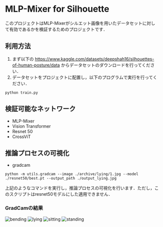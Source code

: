 # MLP-Mixer for Silhouette
このプロジェクトはMLP-Mixerがシルエット画像を用いたデータセットに対して有効であるかを検証するためのプロジェクトです．
## 利用方法
1. まず以下の https://www.kaggle.com/datasets/deepshah16/silhouettes-of-human-posture/data からデータセットのダウンロードを行ってください．
2. データセットをプロジェクトに配置し，以下のプログラムで実行を行ってください．
```
python train.py
```
## 検証可能なネットワーク
- MLP-Mixer
- Vision Transformer
- Resnet 50
- CrossViT

## 推論プロセスの可視化
- gradcam
```
python -m utils.gradcam --image ./archive/lying/1.jpg --model ./resnet50/best.pt --output_path ./output_lying.jpg
```
上記のようなコマンドを実行し，推論プロセスの可視化を行います．ただし，このスクリプトはresnet50モデルにした適用できません．
### GradCamの結果
![bending](images/output_bending.png)
![lying](images/output_lying.png)
![sitting](images/output_sitting.png)
![standing](images/output_standing.png)